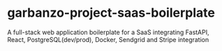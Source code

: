 # garbanzo-project-saas-boilerplate
A full-stack web application boilerplate for a SaaS integrating FastAPI, React, PostgreSQL(dev/prod), Docker, Sendgrid and Stripe integration

